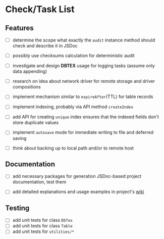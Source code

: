 # Check/Task List


## Features

- [ ] determine the scope what exactly the `audit` instance method should check and describe it in JSDoc
- [ ] possibly use checksums calculation for deterministic audit
- [ ] investigate and design **DBTEX** usage for logging tasks (assume only data appending)
- [ ] research on idea about network driver for remote storage and driver compositions
- [ ] implement mechanism similar to `expireAfter`(TTL) for table records
- [ ] implement indexing, probably via API method `createIndex`
- [ ] add API for creating `unique` index ensures that the indexed fields don't store duplicate values
- [ ] implement `autosave` mode for immediate writing to file and deferred saving
- [ ] think about backing up to local path and/or to remote host


## Documentation

- [ ] add necessary packages for generation JSDoc-based project documentation, test them
- [ ] add detailed explanations and usage examples in project's [wiki](https://github.com/zhibirc/dbtex/wiki)


## Testing

- [ ] add unit tests for class `DbTex`
- [ ] add unit tests for class `Table`
- [ ] add unit tests for `utilities/*`
